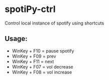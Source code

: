# spotiPy-ctrl
Control local instance of spotify using shortcuts

## Usage:
- WinKey + F10 = pause spotify
- WinKey + F09 = prev
- WinKey + F11 = next
- WinKey + F07 = vol decrease
- WinKey + F08 = vol increase
